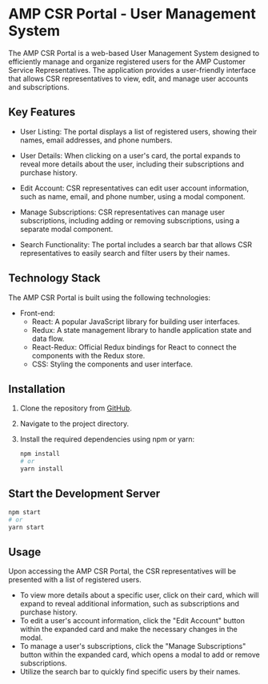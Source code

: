 # AMP CSR Portal - User Management System

The AMP CSR Portal is a web-based User Management System designed to efficiently manage and organize registered users for the AMP Customer Service Representatives. The application provides a user-friendly interface that allows CSR representatives to view, edit, and manage user accounts and subscriptions.

## Key Features

- User Listing: The portal displays a list of registered users, showing their names, email addresses, and phone numbers.

- User Details: When clicking on a user's card, the portal expands to reveal more details about the user, including their subscriptions and purchase history.

- Edit Account: CSR representatives can edit user account information, such as name, email, and phone number, using a modal component.

- Manage Subscriptions: CSR representatives can manage user subscriptions, including adding or removing subscriptions, using a separate modal component.

- Search Functionality: The portal includes a search bar that allows CSR representatives to easily search and filter users by their names.

## Technology Stack

The AMP CSR Portal is built using the following technologies:

- Front-end:
  - React: A popular JavaScript library for building user interfaces.
  - Redux: A state management library to handle application state and data flow.
  - React-Redux: Official Redux bindings for React to connect the components with the Redux store.
  - CSS: Styling the components and user interface.

## Installation

1. Clone the repository from [GitHub](https://github.com/glwo/CSR-Front-End).

2. Navigate to the project directory.

3. Install the required dependencies using npm or yarn:

   ```bash
   npm install
   # or
   yarn install

## Start the Development Server

```bash
npm start
# or
yarn start
```
## Usage

Upon accessing the AMP CSR Portal, the CSR representatives will be presented with a list of registered users.

- To view more details about a specific user, click on their card, which will expand to reveal additional information, such as subscriptions and purchase history.
- To edit a user's account information, click the "Edit Account" button within the expanded card and make the necessary changes in the modal.
- To manage a user's subscriptions, click the "Manage Subscriptions" button within the expanded card, which opens a modal to add or remove subscriptions.
- Utilize the search bar to quickly find specific users by their names.
